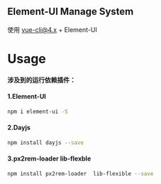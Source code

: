 ## Element-UI Manage System

使用 vue-cli@4.x + Element-UI

# Usage

#### 涉及到的运行依赖插件：
#### 1.Element-UI 

```bash
npm i element-ui -S  
```
#### 2.Dayjs 

```bash
npm install dayjs --save
```
#### 3.px2rem-loader lib-flexble

```bash
npm install px2rem-loader  lib-flexible --save
```